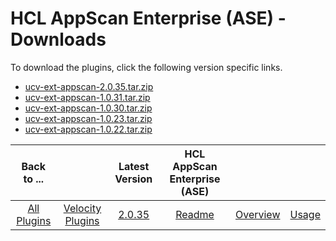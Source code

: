 
# HCL AppScan Enterprise (ASE) - Downloads
To download the plugins, click the following version specific links.
- [ucv-ext-appscan-2.0.35.tar.zip](https://raw.githubusercontent.com/UrbanCode/IBM-UCV-PLUGINS/main/files/ucv-ext-appscan/ucv-ext-appscan-2.0.35.tar.zip)
- [ucv-ext-appscan-1.0.31.tar.zip](https://raw.githubusercontent.com/UrbanCode/IBM-UCV-PLUGINS/main/files/ucv-ext-appscan/ucv-ext-appscan-1.0.31.tar.zip)
- [ucv-ext-appscan-1.0.30.tar.zip](https://raw.githubusercontent.com/UrbanCode/IBM-UCV-PLUGINS/main/files/ucv-ext-appscan/ucv-ext-appscan-1.0.30.tar.zip)
- [ucv-ext-appscan-1.0.23.tar.zip](https://raw.githubusercontent.com/UrbanCode/IBM-UCV-PLUGINS/main/files/ucv-ext-appscan/ucv-ext-appscan-1.0.23.tar.zip)
- [ucv-ext-appscan-1.0.22.tar.zip](https://raw.githubusercontent.com/UrbanCode/IBM-UCV-PLUGINS/main/files/ucv-ext-appscan/ucv-ext-appscan-1.0.22.tar.zip)

|Back to ...||Latest Version|HCL AppScan Enterprise (ASE) |||
| :---: | :---: | :---: | :---: | :---: | :---: |
|[All Plugins](../../index.md)|[Velocity Plugins](../README.md)|[2.0.35](https://raw.githubusercontent.com/UrbanCode/IBM-UCV-PLUGINS/main/files/ucv-ext-appscan/ucv-ext-appscan-2.0.35.tar.zip)|[Readme](README.md)|[Overview](overview.md)|[Usage](usage.md)|
